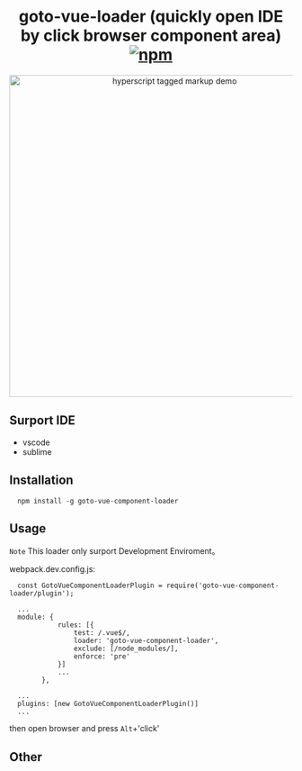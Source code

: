 <h1 align="center">
  goto-vue-loader (quickly open IDE by click  browser component area)
  <a href="https://www.npmjs.org/package/htm"><img src="https://img.shields.io/npm/v/goto-vue-component-loader.svg?style=flat" alt="npm"></a>
</h1>
<p align="center">
  <img src="https://p1.meituan.net/travelcube/5489368421770c046e4bdf0b6bd8fefb2282265.gif" width="572" alt="hyperscript tagged markup demo">
</p>

## Surport IDE
- vscode
- sublime

## Installation

``` 
  npm install -g goto-vue-component-loader
```

## Usage
`Note` This loader only surport Development Enviroment。

webpack.dev.config.js:

```
  const GotoVueComponentLoaderPlugin = require('goto-vue-component-loader/plugin');

  ...
  module: {
            rules: [{
                test: /.vue$/,
                loader: 'goto-vue-component-loader',
                exclude: [/node_modules/],
                enforce: 'pre'
            }]
            ...
        },

  ...
  plugins: [new GotoVueComponentLoaderPlugin()]
  ...

```
then open browser   and  press `Alt`+'click' 

## Other
